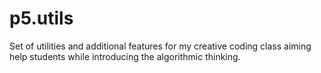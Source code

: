 # p5.utils
 Set of utilities and additional features for my creative coding class aiming help students while introducing the algorithmic thinking.  
